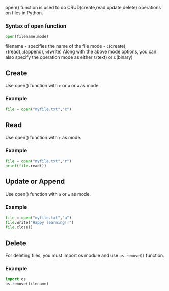 open() function is used to do CRUD(create,read,update,delete) operations on files in Python.

### Syntax of open function

```py
open(filename,mode)
```
filename - specifies the name of the file
mode - `c`(create), `r`(read),`a`(append), `w`(write)
Along with the above mode options, you can also specify the operation mode as either `t`(text) or `b`(binary)

## Create

Use open() function with `c` or `a` or `w` as mode.

### Example
```py
file = open("myfile.txt","c")
```

## Read
Use open() function with `r` as mode.

### Example
```py
file = open("myfile.txt","r")
print(file.read())
```

## Update or Append
Use open() function with  `a` or `w` as mode.

### Example
```py
file = open("myfile.txt","a")
file.write("Happy learning!!")
file.close()
```

## Delete

For deleting files, you must import os module and use `os.remove()` function.

### Example
```py
import os
os.remove(filename)
```

